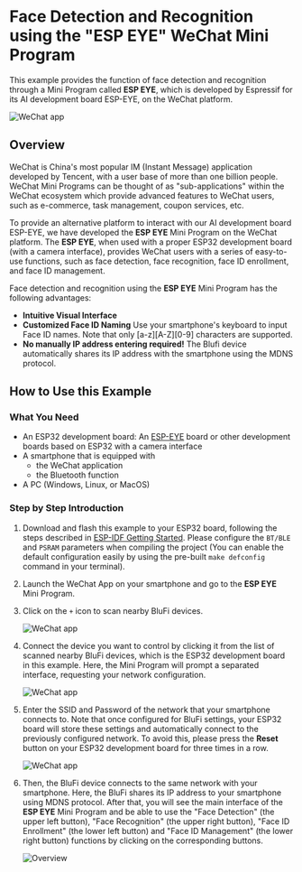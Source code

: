 # Face Detection and Recognition using the "ESP EYE" WeChat Mini Program 

This example provides the function of face detection and recognition through a Mini Program called **ESP EYE**, which is developed by Espressif for its AI development board ESP-EYE, on the WeChat platform.

![WeChat app](../../../img/esp_eye_wechat_qr.jpg)

## Overview

WeChat is China's most popular IM (Instant Message) application developed by Tencent, with a user base of more than one billion people. WeChat Mini Programs can be thought of as "sub-applications" within the WeChat ecosystem which provide advanced features to WeChat users, such as e-commerce, task management, coupon services, etc.

To provide an alternative platform to interact with our AI development board ESP-EYE, we have developed the **ESP EYE** Mini Program on the WeChat platform. The **ESP EYE**, when used with a proper ESP32 development board (with a camera interface), provides WeChat users with a series of easy-to-use functions, such as face detection, face recognition, face ID enrollment, and face ID management.

Face detection and recognition using the **ESP EYE** Mini Program has the following advantages: 
* **Intuitive Visual Interface**
* **Customized Face ID Naming** Use your smartphone's keyboard to input Face ID names. Note that only [a-z][A-Z][0-9] characters are supported.
* **No manually IP address entering required!** The Blufi device automatically shares its IP address with the smartphone using the MDNS protocol.

## How to Use this Example

### What You Need

 * An ESP32 development board: An [ESP-EYE](../../../docs/en/get-started/ESP-EYE_Getting_Started_Guide.md) board or other development boards based on ESP32 with a camera interface
 * A smartphone that is equipped with 
    * the WeChat application
    * the Bluetooth function
 * A PC (Windows, Linux, or MacOS)
  
### Step by Step Introduction

1. Download and flash this example to your ESP32 board, following the steps described in [ESP-IDF Getting Started](https://docs.espressif.com/projects/esp-idf/en/stable/get-started/). Please configure the `BT/BLE` and `PSRAM` parameters when compiling the project (You can enable the default configuration easily by using the pre-built `make defconfig` command in your terminal).

2. Launch the WeChat App on your smartphone and go to the **ESP EYE** Mini Program.  

3. Click on the `+` icon to scan nearby BluFi devices. 

	![WeChat app](../../../img/esp_eye_Wechat_cross.jpeg)
 
4. Connect the device you want to control by clicking it from the list of scanned nearby BluFi devices, which is the ESP32 development board in this example. Here, the Mini Program will prompt a separated interface, requesting your network configuration. 

	![WeChat app](../../../img/esp_eye_Wechat_list.jpg)
	
5. Enter the SSID and Password of the network that your smartphone connects to. Note that once configured for BluFi settings, your ESP32 board will store these settings and automatically connect to the previously configured network. To avoid this, please press the **Reset** button on your ESP32 development board for three times in a row.  
	
	![WeChat app](../../../img/esp_eye_Wechat_network_configuration.jpg)

6. Then, the BluFi device connects to the same network with your smartphone. Here, the BluFi shares its IP address to your smartphone using MDNS protocol. After that, you will see the main interface of the **ESP EYE** Mini Program and be able to use the "Face Detection" (the upper left button), "Face Recognition" (the upper right button), "Face ID Enrollment" (the lower left button) and "Face ID Management" (the lower right button) functions by clicking on the corresponding buttons.

	![Overview](../../../img/esp_eye_wechat.jpg)
